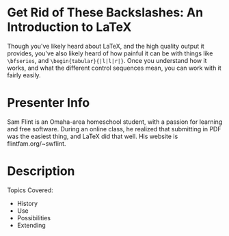 Get Rid of These Backslashes: An Introduction to LaTeX
======================================================

Though you've likely heard about LaTeX, and the high quality output it provides, you've also
likely heard of how painful it can be with things like `\bfseries`, and `\begin{tabular}{|l|l|r|}`.
Once you understand how it works, and what the different control sequences mean, you can work with
it fairly easily.

Presenter Info
==============

Sam Flint is an Omaha-area homeschool student, with a passion for learning and free software.
During an online class, he realized that submitting in PDF was the easiest thing, and LaTeX did
that well.  His website is flintfam.org/~swflint.

Description
===========

Topics Covered:
 * History
 * Use
 * Possibilities
 * Extending


